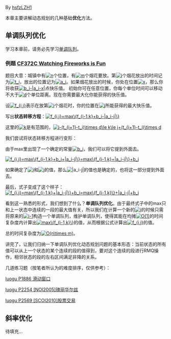 By [hsfzLZH1](https://github.com/hsfzLZH1)

本章主要讲解动态规划的几种基础**优化**方法。

## 单调队列优化

学习本章前，请务必先学习[单调队列](https://oi-wiki.org/ds/monotonous-queue/)。

### 例题 [CF372C Watching Fireworks is Fun](http://codeforces.com/problemset/problem/372/C)

题目大意：城镇中有<a href="https://www.codecogs.com/eqnedit.php?latex=n" target="_blank"><img src="https://latex.codecogs.com/gif.latex?n" title="n" /></a>个位置，有<a href="https://www.codecogs.com/eqnedit.php?latex=m" target="_blank"><img src="https://latex.codecogs.com/gif.latex?m" title="m" /></a>个烟花要放。第<a href="https://www.codecogs.com/eqnedit.php?latex=i" target="_blank"><img src="https://latex.codecogs.com/gif.latex?i" title="i" /></a>个烟花放出的时间记为<a href="https://www.codecogs.com/eqnedit.php?latex=t_i" target="_blank"><img src="https://latex.codecogs.com/gif.latex?t_i" title="t_i" /></a>，放出的位置记为<a href="https://www.codecogs.com/eqnedit.php?latex=a_i" target="_blank"><img src="https://latex.codecogs.com/gif.latex?a_i" title="a_i" /></a>。如果烟花放出的时候，你处在位置<a href="https://www.codecogs.com/eqnedit.php?latex=x" target="_blank"><img src="https://latex.codecogs.com/gif.latex?x" title="x" /></a>，那么你将收获<a href="https://www.codecogs.com/eqnedit.php?latex=b_i-|a_i-x|" target="_blank"><img src="https://latex.codecogs.com/gif.latex?b_i-|a_i-x|" title="b_i-|a_i-x|" /></a>点快乐值。
初始你可在任意位置，你每个单位时间可以移动不大于<a href="https://www.codecogs.com/eqnedit.php?latex=d" target="_blank"><img src="https://latex.codecogs.com/gif.latex?d" title="d" /></a>个单位距离。现在你需要最大化你能获得的快乐值。

设<a href="https://www.codecogs.com/eqnedit.php?latex=f_{i,j}" target="_blank"><img src="https://latex.codecogs.com/gif.latex?f_{i,j}" title="f_{i,j}" /></a>表示在放第<a href="https://www.codecogs.com/eqnedit.php?latex=i" target="_blank"><img src="https://latex.codecogs.com/gif.latex?i" title="i" /></a>个烟花时，你的位置在<a href="https://www.codecogs.com/eqnedit.php?latex=j" target="_blank"><img src="https://latex.codecogs.com/gif.latex?j" title="j" /></a>所能获得的最大快乐值。

写出**状态转移方程**：<a href="https://www.codecogs.com/eqnedit.php?latex=f_{i,j}=max\{f_{i-1,k}&plus;b_i-|a_i-j|\}" target="_blank"><img src="https://latex.codecogs.com/gif.latex?f_{i,j}=max\{f_{i-1,k}&plus;b_i-|a_i-j|\}" title="f_{i,j}=max\{f_{i-1,k}+b_i-|a_i-j|\}" /></a>

这里的<a href="https://www.codecogs.com/eqnedit.php?latex=k" target="_blank"><img src="https://latex.codecogs.com/gif.latex?k" title="k" /></a>是有范围的，<a href="https://www.codecogs.com/eqnedit.php?latex=j-(t_{i&plus;1}-t_i)\times&space;d\le&space;k\le&space;j&plus;(t_{i&plus;1}-t_i)\times&space;d" target="_blank"><img src="https://latex.codecogs.com/gif.latex?j-(t_{i&plus;1}-t_i)\times&space;d\le&space;k\le&space;j&plus;(t_{i&plus;1}-t_i)\times&space;d" title="j-(t_{i+1}-t_i)\times d\le k\le j+(t_{i+1}-t_i)\times d" /></a>

我们尝试将状态转移方程进行变形：

由于max里出现了一个确定的常量<a href="https://www.codecogs.com/eqnedit.php?latex=b_i" target="_blank"><img src="https://latex.codecogs.com/gif.latex?b_i" title="b_i" /></a>，我们可以将它提到外面去。

<a href="https://www.codecogs.com/eqnedit.php?latex=f_{i,j}=max\{f_{i-1,k}&plus;b_i&plus;|a_i-j|\}=max\{f_{i-1,k}&plus;|a_i-j|\}&plus;b_i" target="_blank"><img src="https://latex.codecogs.com/gif.latex?f_{i,j}=max\{f_{i-1,k}&plus;b_i&plus;|a_i-j|\}=max\{f_{i-1,k}&plus;|a_i-j|\}&plus;b_i" title="f_{i,j}=max\{f_{i-1,k}+b_i+|a_i-j|\}=max\{f_{i-1,k}+|a_i-j|\}+b_i" /></a>

如果确定了<a href="https://www.codecogs.com/eqnedit.php?latex=i" target="_blank"><img src="https://latex.codecogs.com/gif.latex?i" title="i" /></a>和<a href="https://www.codecogs.com/eqnedit.php?latex=j" target="_blank"><img src="https://latex.codecogs.com/gif.latex?j" title="j" /></a>的值，那么<img src="https://latex.codecogs.com/gif.latex?|a_i-j|" title="|a_i-j|" />的值也是确定的，也将这一部分提到外面去。

最后，式子变成了这个样子：<a href="https://www.codecogs.com/eqnedit.php?latex=f_{i,j}=max\{f_{i-1,k}&plus;|a_i-j|\}&plus;b_i=max\{f_{i-1,k}\}&plus;|a_i-j|&plus;b_i" target="_blank"><img src="https://latex.codecogs.com/png.latex?f_{i,j}=max\{f_{i-1,k}&plus;|a_i-j|\}&plus;b_i=max\{f_{i-1,k}\}&plus;|a_i-j|&plus;b_i" title="f_{i,j}=max\{f_{i-1,k}+|a_i-j|\}+b_i=max\{f_{i-1,k}\}+|a_i-j|+b_i" /></a>

看到这一熟悉的形式，我们想到了什么？**单调队列优化**。由于最终式子中的max只和上一状态中连续的一段的最大值有关，所以我们在计算一个新的<a href="https://www.codecogs.com/eqnedit.php?latex=i" target="_blank"><img src="https://latex.codecogs.com/png.latex?i" title="i" /></a>的时候只需将原来的<a href="https://www.codecogs.com/eqnedit.php?latex=i-1" target="_blank"><img src="https://latex.codecogs.com/png.latex?i-1" title="i-1" /></a>构造一个单调队列，维护单调队列，使得其能在均摊<a href="https://www.codecogs.com/eqnedit.php?latex=O(1)" target="_blank"><img src="https://latex.codecogs.com/png.latex?O(1)" title="O(1)" /></a>的时间复杂度内计算出<a href="https://www.codecogs.com/eqnedit.php?latex=max\{f_{i-1,k}\}" target="_blank"><img src="https://latex.codecogs.com/png.latex?max\{f_{i-1,k}\}" title="max\{f_{i-1,k}\}" /></a>的值，从而根据公式计算出<a href="https://www.codecogs.com/eqnedit.php?latex=f_{i,j}" target="_blank"><img src="https://latex.codecogs.com/png.latex?f_{i,j}" title="f_{i,j}" /></a>的值。

总的时间复杂度为<a href="https://www.codecogs.com/eqnedit.php?latex=O(n\times&space;m)" target="_blank"><img src="https://latex.codecogs.com/png.latex?O(n\times&space;m)" title="O(n\times m)" /></a>。

讲完了，让我们归纳一下单调队列优化动态规划问题的基本形态：当前状态的所有值可以从上一个状态的某个连续的段的值得到，要对这个连续的段进行RMQ操作，相邻状态的段的左右区间满足非降的关系。

几道练习题（按笔者所认为的难度排序，仅供参考）：

[luogu P1886 滑动窗口](https://www.luogu.org/problemnew/show/P1886)

[luogu P2254 [NOI2005]瑰丽华尔兹](https://www.luogu.org/problemnew/show/P2254)

[luogu P2569 [SCOI2010]股票交易](https://www.luogu.org/problemnew/show/P2569)

## 斜率优化

待填充...
